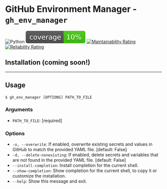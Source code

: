 # GitHub Environment Manager - `gh_env_manager`

![Python](https://img.shields.io/badge/python-3.9%20-blue)
![Pytest coverage](./.github/badges/coverage.svg)
[![Maintainability Rating](https://sonarcloud.io/api/project_badges/measure?project=Antvirf_gh-environment-manager&metric=sqale_rating)](https://sonarcloud.io/summary/new_code?id=Antvirf_gh-environment-manager)
[![Reliability Rating](https://sonarcloud.io/api/project_badges/measure?project=Antvirf_gh-environment-manager&metric=reliability_rating)](https://sonarcloud.io/summary/new_code?id=Antvirf_gh-environment-manager)


## Installation (coming soon!)

<!-- 
```bash
pip install gh-env-manager
``` -->

---

## Usage

```console
$ gh_env_manager [OPTIONS] PATH_TO_FILE
```

### Arguments

* `PATH_TO_FILE`: [required]

### Options

* `-o, --overwrite`: If enabled, overwrite existing secrets and values in GitHub to match the provided YAML file.  [default: False]
* `-d, --delete-nonexisting`: If enabled, delete secrets and variables that are not found in the provided YAML file.  [default: False]
* `--install-completion`: Install completion for the current shell.
* `--show-completion`: Show completion for the current shell, to copy it or customize the installation.
* `--help`: Show this message and exit.
